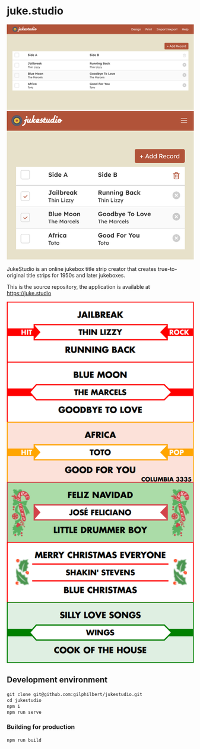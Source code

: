 # juke.studio

![Desktop](images/desktop.png)
![Mobile](images/mobile.png)

JukeStudio is an online jukebox title strip creator that creates true-to-original title strips for 1950s and later jukeboxes.

This is the source repository, the application is available at https://juke.studio

![Labels](images/labels.png)

## Development environment
```
git clone git@github.com:gilphilbert/jukestudio.git
cd jukestudio
npm i
npm run serve
```

### Building for production
```
npm run build
```